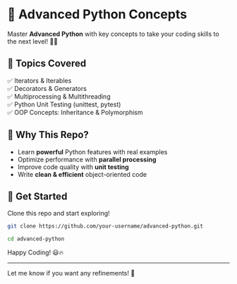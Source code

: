 
# 🚀 Advanced Python Concepts  

Master **Advanced Python** with key concepts to take your coding skills to the next level! 🐍✨  

## 📌 Topics Covered  
✅ Iterators & Iterables  
✅ Decorators & Generators  
✅ Multiprocessing & Multithreading  
✅ Python Unit Testing (unittest, pytest)  
✅ OOP Concepts: Inheritance & Polymorphism  

## 🎯 Why This Repo?  
- Learn **powerful** Python features with real examples  
- Optimize performance with **parallel processing**  
- Improve code quality with **unit testing**  
- Write **clean & efficient** object-oriented code  

## 🚀 Get Started  
Clone this repo and start exploring!  
```bash
git clone https://github.com/your-username/advanced-python.git
```
```bash
cd advanced-python
```

Happy Coding! 😃🔥  

---

Let me know if you want any refinements! 🚀
